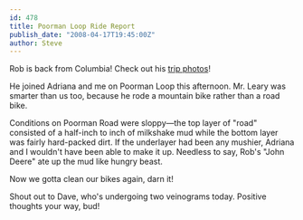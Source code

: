 ```yaml
---
id: 478
title: Poorman Loop Ride Report
publish_date: "2008-04-17T19:45:00Z"
author: Steve
---
```

Rob is back from Columbia! Check out his [trip photos](http://picasaweb.google.com/mediaguy99/BogotaAndTheSaltCathedral/photo#s5190309760411300434)!

He joined Adriana and me on Poorman Loop this afternoon. Mr. Leary was smarter than us too, because he rode a mountain bike rather than a road bike.

Conditions on Poorman Road were sloppy—the top layer of "road" consisted of a half-inch to inch of milkshake mud while the bottom layer was fairly hard-packed dirt. If the underlayer had been any mushier, Adriana and I wouldn't have been able to make it up. Needless to say, Rob's "John Deere" ate up the mud like hungry beast.

Now we gotta clean our bikes again, darn it!

Shout out to Dave, who's undergoing two veinograms today. Positive thoughts your way, bud!
